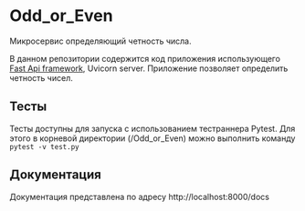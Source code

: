 # Odd_or_Even
Микросервис определяющий четность числа.


В данном репозитории содержится код приложения использующего [Fast Api framework](https://fastapi.tiangolo.com/), Uvicorn server. Приложение позволяет определить четность чисел.

## Тесты

Тесты доступны для запуска с использованием тестраннера Pytest.
Для этого в корневой директории (/Odd_or_Even) можно выполнить команду `pytest -v test.py`

## Документация

Документация представлена по адресу http://localhost:8000/docs
